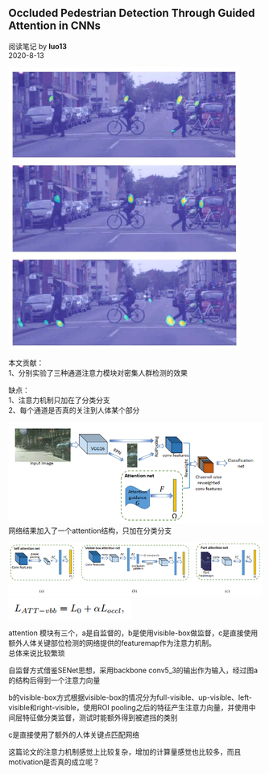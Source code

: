## Occluded Pedestrian Detection Through Guided Attention in CNNs
阅读笔记 by **luo13**  
2020-8-13  

![guided_att](../../../img/guided_attention/示意图.PNG)  

本文贡献：  
1、分别实验了三种通道注意力模块对密集人群检测的效果  

缺点：  
1、注意力机制只加在了分类分支  
2、每个通道是否真的关注到人体某个部分  

![guided_att](../../../img/guided_attention/网络结构.PNG)  
网络结果加入了一个attention结构，只加在分类分支  

![guided_att](../../../img/guided_attention/三种结构.PNG)  
![guided_att](../../../img/guided_attention/visible-box.PNG)  

attention 模块有三个，a是自监督的，b是使用visible-box做监督，c是直接使用额外人体关键部位检测的网络提供的featuremap作为注意力机制。  
总体来说比较繁琐  

自监督方式借鉴SENet思想，采用backbone conv5_3的输出作为输入，经过图a的结构后得到一个注意力向量  

b的visible-box方式根据visible-box的情况分为full-visible、up-visible、left-visible和right-visible，使用ROI pooling之后的特征产生注意力向量，并使用中间层特征做分类监督，测试时能额外得到被遮挡的类别  

c是直接使用了额外的人体关键点匹配网络  

这篇论文的注意力机制感觉上比较复杂，增加的计算量感觉也比较多，而且motivation是否真的成立呢？
